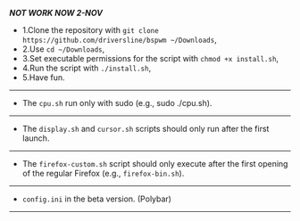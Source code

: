 ***NOT WORK NOW 2-NOV***

- 1.Clone the repository with `git clone https://github.com/driversline/bspwm ~/Downloads`, 
- 2.Use `cd ~/Downloads`, 
- 3.Set executable permissions for the script with `chmod +x install.sh`, 
- 4.Run the script with `./install.sh`,
- 5.Have fun.
---
- The `cpu.sh` run only with sudo (e.g., sudo ./cpu.sh).
---
- The `display.sh` and `cursor.sh` scripts should only run after the first launch.
---
- The `firefox-custom.sh` script should only execute after the first opening of the regular Firefox (e.g., `firefox-bin.sh`).
---
- `config.ini` in the beta version. (Polybar)
---
